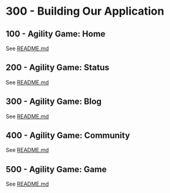 # 300 - Building Our Application

## 100 - Agility Game: Home

See [README.md](./100/README.md)

## 200 - Agility Game: Status

See [README.md](./200/README.md)

## 300 - Agility Game: Blog

See [README.md](./300/README.md)

## 400 - Agility Game: Community

See [README.md](./400/README.md)

## 500 - Agility Game: Game

See [README.md](./500/README.md)
